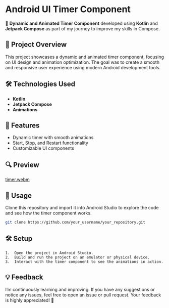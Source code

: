 # Android UI Timer Component

🚀 **Dynamic and Animated Timer Component** developed using **Kotlin** and **Jetpack Compose** as part of my journey to improve my skills in Compose.

## 📱 Project Overview

This project showcases a dynamic and animated timer component, focusing on UI design and animation optimization. The goal was to create a smooth and responsive user experience using modern Android development tools.

## 🛠 Technologies Used

- **Kotlin**
- **Jetpack Compose**
- **Animations**

## 🚀 Features

- Dynamic timer with smooth animations
- Start, Stop, and Restart functionality
- Customizable UI components

## 🔍 Preview

[timer.webm](https://github.com/user-attachments/assets/eb53945a-fefd-43eb-8c8f-ff4a0166d747)


## 📝 Usage

Clone this repository and import it into Android Studio to explore the code and see how the timer component works.

```bash
git clone https://github.com/your_username/your_repository.git
```

## 🛠 Setup

	1.	Open the project in Android Studio.
	2.	Build and run the project on an emulator or physical device.
	3.	Interact with the timer component to see the animations in action.

## 💡 Feedback

I’m continuously learning and improving. If you have any suggestions or notice any issues, feel free to open an issue or pull request. Your feedback is highly appreciated! 🌟
